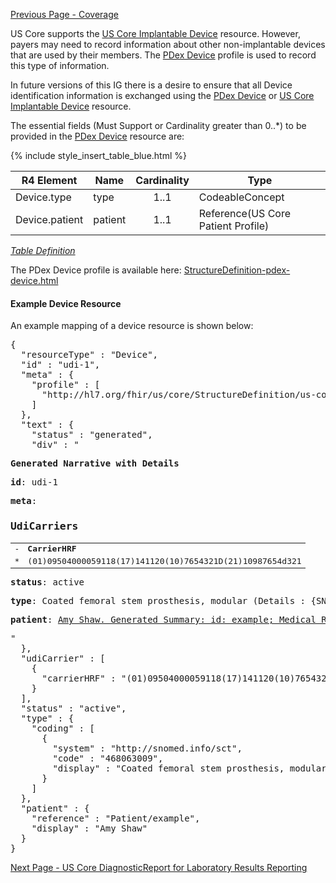 <!-- PdexDevice.md {% comment %}
*****************************************************************************************
*                            WARNING: DO NOT EDIT THIS FILE                             *
*                                                                                       *
* This file is generated by SUSHI. Any edits you make to this file will be overwritten. *
*                                                                                       *
* To change the contents of this file, edit the original source file at:                *
* ig-data/input/pagecontent/PdexDevice.md                                               *
*****************************************************************************************
{% endcomment %} -->
[Previous Page - Coverage](Coverage.html)

US Core supports the [US Core Implantable Device](http://hl7.org/fhir/us/core/StructureDefinition-us-core-implantable-device.html) resource. However,  payers may need to record information about other non-implantable devices that are used by their members. The [PDex Device](StructureDefinition-pdex-device.html) profile is used to record this type of information. 

In future versions of this IG there is a desire to ensure that all Device identification information is exchanged using the [PDex Device](StructureDefinition-pdex-device.html) or [US Core Implantable Device](http://hl7.org/fhir/us/core/StructureDefinition-us-core-implantable-device.html) resource.  

The essential fields (Must Support or Cardinality greater than 0..*) to be provided in the [PDex Device](StructureDefinition-pdex-device.html) resource are:

{% include style_insert_table_blue.html %}

| R4 Element                         | Name              | Cardinality | Type                               |
|------------------------------------|-------------------|:-----------:|------------------------------------|
| Device.type                        |  type             |     1..1    | CodeableConcept                    |
| Device.patient                     |  patient          |     1..1    | Reference(US Core Patient Profile) |


<i>[Table Definition](index.html#mapping-adjudicated-claims-and-encounter-information-to-clinical-resources)</i>

The PDex Device profile is available here: [StructureDefinition-pdex-device.html](StructureDefinition-pdex-device.html)

#### Example Device Resource

An example mapping of a device resource is shown below:

<pre>
{
  "resourceType" : "Device",
  "id" : "udi-1",
  "meta" : {
    "profile" : [
      "http://hl7.org/fhir/us/core/StructureDefinition/us-core-device"
    ]
  },
  "text" : {
    "status" : "generated",
    "div" : "<div xmlns=\"http://www.w3.org/1999/xhtml\"><p><b>Generated Narrative with Details</b></p><p><b>id</b>: udi-1</p><p><b>meta</b>: </p><h3>UdiCarriers</h3><table class=\"grid\"><tr><td>-</td><td><b>CarrierHRF</b></td></tr><tr><td>*</td><td>(01)09504000059118(17)141120(10)7654321D(21)10987654d321</td></tr></table><p><b>status</b>: active</p><p><b>type</b>: Coated femoral stem prosthesis, modular <span style=\"background: LightGoldenRodYellow\">(Details : {SNOMED CT code '468063009' = 'Coated femoral stem prosthesis, modular (physical object)', given as 'Coated femoral stem prosthesis, modular'})</span></p><p><b>patient</b>: <a href=\"Patient-example.html\">Amy Shaw. Generated Summary: id: example; Medical Record Number = 1032702 (USUAL); active; Amy V. Shaw ; ph: 555-555-5555(HOME), amy.shaw@example.com; gender: female; birthDate: Feb 20, 2007</a></p></div>"
  },
  "udiCarrier" : [
    {
      "carrierHRF" : "(01)09504000059118(17)141120(10)7654321D(21)10987654d321"
    }
  ],
  "status" : "active",
  "type" : {
    "coding" : [
      {
        "system" : "http://snomed.info/sct",
        "code" : "468063009",
        "display" : "Coated femoral stem prosthesis, modular"
      }
    ]
  },
  "patient" : {
    "reference" : "Patient/example",
    "display" : "Amy Shaw"
  }
}
</pre>



[Next Page - US Core DiagnosticReport for Laboratory Results Reporting](USCoreDiagnosticReportforLaboratoryResultsReporting.html)
